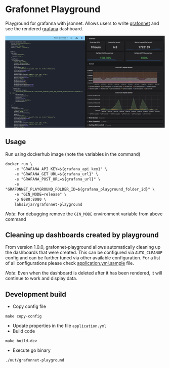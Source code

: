 # Grafonnet Playground
Playground for grafanna with jsonnet. Allows users to write [grafonnet](https://github.com/grafana/grafonnet-lib) and see the rendered [grafana](https://grafana.com/) dashboard.

![Grafonnet playground example](assets/grafonnet-example.png)

## Usage

Run using dockerhub image (note the variables in the command)

```
docker run \
    -e "GRAFANA_API_KEY=${grafana_api_key}" \
    -e "GRAFANA_GET_URL=${grafana_url}" \
    -e "GRAFANA_POST_URL=${grafana_url}" \
    -e "GRAFONNET_PLAYGROUND_FOLDER_ID=${grafana_playground_folder_id}" \
    -e "GIN_MODE=release" \
    -p 8080:8080 \
    lahsivjar/grafonnet-playground
```

*Note*: For debugging remove the `GIN_MODE` environment variable from above command

## Cleaning up dashboards created by playground

From version 1.0.0, grafonnet-playground allows automatically cleaning up the dashboards that were created. This can be configured via `AUTO_CLEANUP` config and can be further tuned via other available configuration. For a list of all configurations please check [application.yml.sample](application.yml.sample) file.

*Note*: Even when the dashboard is deleted after it has been rendered, it will continue to work and display data.

## Development build
- Copy config file
```
make copy-config
```
- Update properties in the file `application.yml`
- Build code
```
make build-dev
```
- Execute go binary
```
./out/grafonnet-playground
```
